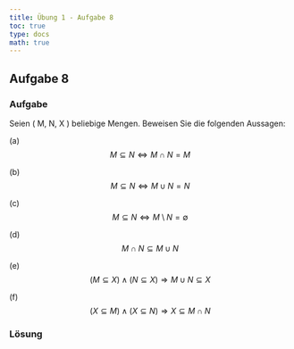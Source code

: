```yaml
---
title: Übung 1 - Aufgabe 8
toc: true
type: docs
math: true
---
```


## Aufgabe 8
### Aufgabe
Seien \( M, N, X \) beliebige Mengen. Beweisen Sie die folgenden Aussagen:

(a) 
$$
M \subseteq N \iff M \cap N = M
$$

(b) 
$$
M \subseteq N \iff M \cup N = N
$$

(c) 
$$
M \subseteq N \iff M \setminus N = \emptyset
$$

(d) 
$$
M \cap N \subseteq M \cup N
$$

(e) 
$$
(M \subseteq X) \land (N \subseteq X) \Rightarrow M \cup N \subseteq X
$$

(f) 
$$
(X \subseteq M) \land (X \subseteq N) \Rightarrow X \subseteq M \cap N
$$

### Lösung
    